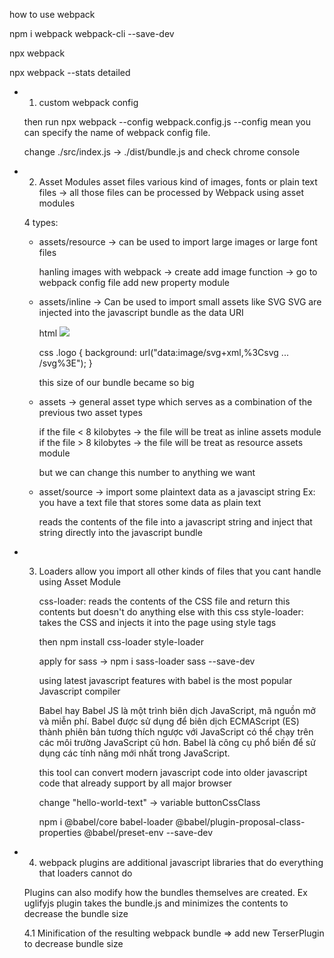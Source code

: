 how to use webpack

npm i webpack webpack-cli --save-dev

npx webpack

npx webpack --stats detailed

- 1. custom webpack config

  then run npx webpack --config webpack.config.js
  --config mean you can specify the name of webpack config file.

  change ./src/index.js -> ./dist/bundle.js and check chrome console

- 2. Asset Modules
     asset files various kind of images, fonts or plain text files -> all those files can be processed by Webpack using asset modules

  4 types:

  - assets/resource -> can be used to import large images or large font files

    hanling images with webpack -> create add image function -> go to webpack config file add new property module

  - assets/inline ->
    Can be used to import small assets like SVG
    SVG are injected into the javascript bundle as the data URI

    html
    <img src="data:image/svg+xml,%3Csvg width='247' height='34' xmlns='http://www.w3.org/2000/svg'%3E%3Cg fill='none' fill-rule='evenodd'%3E%3Cg fill='%23FFF' fill-rule='non.zero'%3E%3Cpath d='M13.918 ... 4.022-2.888 4.57V26h-4.46V7.975z' fill='%23D7DCE1'/%3E%3C/g%3E%3C/svg%3E"/>

    css
    .logo {
    background: url("data:image/svg+xml,%3Csvg ... /svg%3E");
    }

    this size of our bundle became so big

  - assets -> general asset type which serves as a combination of the previous two asset types

    if the file < 8 kilobytes -> the file will be treat as inline assets module
    if the file > 8 kilobytes -> the file will be treat as resource assets module

    but we can change this number to anything we want

  - asset/source -> import some plaintext data as a javascipt string Ex: you have a text file that stores some data as plain text

    reads the contents of the file into a javascript string and inject that string directly into the javascript bundle

- 3. Loaders allow you import all other kinds of files that you cant handle using Asset Module

     css-loader: reads the contents of the CSS file and return this contents but doesn't do anything else with this css
     style-loader: takes the CSS and injects it into the page using style tags

     then npm install css-loader style-loader

     apply for sass -> npm i sass-loader sass --save-dev

     using latest javascript features with babel is the most popular Javascript compiler

     Babel hay Babel JS là một trình biên dịch JavaScript, mã nguồn mở và miễn phí. Babel được sử dụng để biên dịch ECMAScript (ES) thành phiên bản tương thích ngược với JavaScript có thể chạy trên các môi trường JavaScript cũ hơn. Babel là công cụ phổ biến để sử dụng các tính năng mới nhất trong JavaScript.

     this tool can convert modern javascript code into older javascript code that already support by all major browser

     change "hello-world-text" -> variable buttonCssClass

     npm i @babel/core babel-loader @babel/plugin-proposal-class-properties @babel/preset-env --save-dev

- 4. webpack plugins are additional javascript libraries that do everything that loaders cannot do

  Plugins can also modify how the bundles themselves are created. Ex uglifyjs plugin takes the bundle.js and minimizes the contents
  to decrease the bundle size

  4.1 Minification of the resulting webpack bundle => add new TerserPlugin to decrease bundle size
